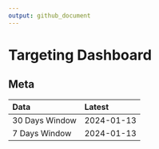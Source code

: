 ```yaml
---
output: github_document
---
```


# Targeting Dashboard



## Meta


|Data           |Latest     |
|:--------------|:----------|
|30 Days Window |2024-01-13 |
|7 Days Window  |2024-01-13 |
